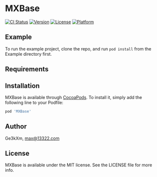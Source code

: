 # MXBase

[![CI Status](http://img.shields.io/travis/Ge3kXm/MXBase.svg?style=flat)](https://travis-ci.org/Ge3kXm/MXBase)
[![Version](https://img.shields.io/cocoapods/v/MXBase.svg?style=flat)](http://cocoapods.org/pods/MXBase)
[![License](https://img.shields.io/cocoapods/l/MXBase.svg?style=flat)](http://cocoapods.org/pods/MXBase)
[![Platform](https://img.shields.io/cocoapods/p/MXBase.svg?style=flat)](http://cocoapods.org/pods/MXBase)

## Example

To run the example project, clone the repo, and run `pod install` from the Example directory first.

## Requirements

## Installation

MXBase is available through [CocoaPods](http://cocoapods.org). To install
it, simply add the following line to your Podfile:

```ruby
pod 'MXBase'
```

## Author

Ge3kXm, max@13322.com

## License

MXBase is available under the MIT license. See the LICENSE file for more info.

